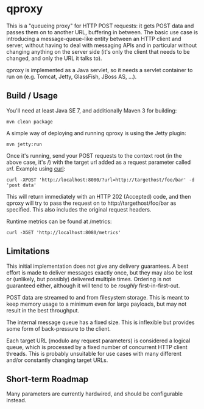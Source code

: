 qproxy
======

This is a "queueing proxy" for HTTP POST requests: it gets POST data and passes them on to another URL, buffering in between. The basic use case is introducing a message-queue-like entity between an HTTP client and server, without having to deal with messaging APIs and in particular without changing anything on the server side (it's only the client that needs to be changed, and only the URL it talks to).

qproxy is implemented as a Java servlet, so it needs a servlet container to run on (e.g. Tomcat, Jetty, GlassFish, JBoss AS, ...).


Build / Usage
-------------

You'll need at least Java SE 7, and additionally Maven 3 for building:

    mvn clean package

A simple way of deploying and running qproxy is using the Jetty plugin:

    mvn jetty:run

Once it's running, send your POST requests to the context root (in the above case, it's /) with the target url added as a request parameter called _url_. Example using [curl](http://curl.haxx.se/):

    curl -XPOST 'http://localhost:8080/?url=http://targethost/foo/bar' -d 'post data'

This will return immediately with an HTTP 202 (Accepted) code, and then qproxy will try to pass the request on to http://targethost/foo/bar as specified. This also includes the original request headers.

Runtime metrics can be found at /metrics:

    curl -XGET 'http://localhost:8080/metrics'


Limitations
-----------

This initial implementation does not give any delivery guarantees. A best effort is made to deliver messages exactly once, but they may also be lost or (unlikely, but possibly) delivered multiple times. Ordering is not guaranteed either, although it will tend to be _roughly_ first-in-first-out.

POST data are streamed to and from filesystem storage. This is meant to keep memory usage to a minimum even for large payloads, but may not result in the best throughput.

The internal message queue has a fixed size. This is inflexible but provides some form of back-pressure to the client.

Each target URL (modulo any request parameters) is considered a logical queue, which is processed by a fixed number of concurrent HTTP client threads. This is probably unsuitable for use cases with many different and/or constantly changing target URLs.

Short-term Roadmap
------------------

Many parameters are currently hardwired, and should be configurable instead.

